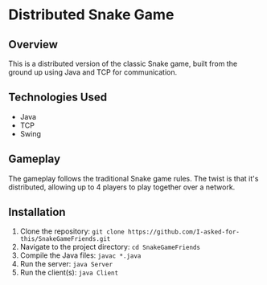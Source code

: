 # Distributed Snake Game

## Overview

This is a distributed version of the classic Snake game, built from the ground up using Java and TCP for communication.

## Technologies Used

- Java
- TCP
- Swing

## Gameplay

The gameplay follows the traditional Snake game rules. The twist is that it's distributed, allowing up to 4 players to play together over a network.

## Installation

1. Clone the repository: `git clone https://github.com/I-asked-for-this/SnakeGameFriends.git`
2. Navigate to the project directory: `cd SnakeGameFriends`
3. Compile the Java files: `javac *.java`
4. Run the server: `java Server`
5. Run the client(s): `java Client`
